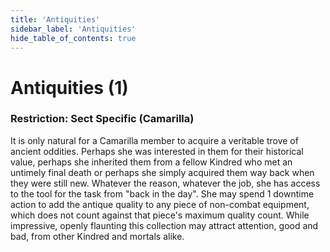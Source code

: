 ```yaml
---
title: 'Antiquities'
sidebar_label: 'Antiquities'
hide_table_of_contents: true
---
```


# Antiquities (1)

### Restriction: Sect Specific (Camarilla)

It is only natural for a Camarilla member to acquire a veritable trove of ancient oddities. Perhaps she was interested in them for their historical value, perhaps she inherited them from a fellow Kindred who met an untimely final death or perhaps she simply acquired them way back when they were still new. Whatever the reason, whatever the job, she has access to the tool for the task from "back in the day". She may spend 1 downtime action to add the antique quality to any piece of non-combat equipment, which does not count against that piece's maximum quality count. While impressive, openly flaunting this collection may attract attention, good and bad, from other Kindred and mortals alike.

